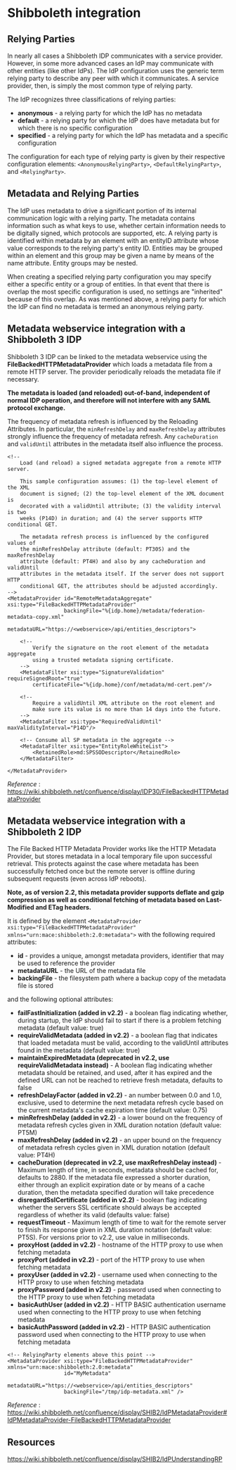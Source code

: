 # Shibboleth integration
## Relying Parties
In nearly all cases a Shibboleth IDP communicates with a service provider. However, in some more advanced cases an IdP may communicate with other entities (like other IdPs). The IdP configuration uses the generic term relying party to describe any peer with which it communicates. A service provider, then, is simply the most common type of relying party.

The IdP recognizes three classifications of relying parties:
  - **anonymous** - a relying party for which the IdP has no metadata
  - **default** - a relying party for which the IdP does have metadata but for which there is no specific configuration
  - **specified** - a relying party for which the IdP has metadata and a specific configuration

The configuration for each type of relying party is given by their respective configuration elements: `<AnonymousRelyingParty>`, `<DefaultRelyingParty>`, and `<RelyingParty>`.

## Metadata and Relying Parties
The IdP uses metadata to drive a significant portion of its internal communication logic with a relying party. The metadata contains information such as what keys to use, whether certain information needs to be digitally signed, which protocols are supported, etc. A relying party is identified within metadata by an <EntityDescriptor> element with an entityID attribute whose value corresponds to the relying party's entity ID. Entities may be grouped within an <EntitiesDescriptor> element and this group may be given a name by means of the name attribute. Entity groups may be nested.

When creating a specified relying party configuration you may specify either a specific entity or a group of entities. In that event that there is overlap the most specific configuration is used, no settings are "inherited" because of this overlap. As was mentioned above, a relying party for which the IdP can find no metadata is termed an anonymous relying party.

## Metadata webservice integration with a Shibboleth 3 IDP
Shibboleth 3 IDP can be linked to the metadata webservice using the **FileBackedHTTPMetadataProvider** which loads a metadata file from a remote HTTP server. The provider periodically reloads the metadata file if necessary.

**The metadata is loaded (and reloaded) out-of-band, independent of normal IDP operation, and therefore will not interfere with any SAML protocol exchange.**

The frequency of metadata refresh is influenced by the Reloading Attributes. In particular, the `minRefreshDelay` and `maxRefreshDelay` attributes strongly influence the frequency of metadata refresh. Any `cacheDuration` and `validUntil` attributes in the metadata itself also influence the process.

```
<!--
    Load (and reload) a signed metadata aggregate from a remote HTTP server.

    This sample configuration assumes: (1) the top-level element of the XML
    document is signed; (2) the top-level element of the XML document is
    decorated with a validUntil attribute; (3) the validity interval is two
    weeks (P14D) in duration; and (4) the server supports HTTP conditional GET.

    The metadata refresh process is influenced by the configured values of
    the minRefreshDelay attribute (default: PT30S) and the maxRefreshDelay
    attribute (default: PT4H) and also by any cacheDuration and validUntil
    attributes in the metadata itself. If the server does not support HTTP
    conditional GET, the attributes should be adjusted accordingly.
-->
<MetadataProvider id="RemoteMetadataAggregate" xsi:type="FileBackedHTTPMetadataProvider"
                  backingFile="%{idp.home}/metadata/federation-metadata-copy.xml"
                  metadataURL="https://<webservice>/api/entities_descriptors">

    <!--
        Verify the signature on the root element of the metadata aggregate
        using a trusted metadata signing certificate.
    -->
    <MetadataFilter xsi:type="SignatureValidation" requireSignedRoot="true"
        certificateFile="%{idp.home}/conf/metadata/md-cert.pem"/>

    <!--
        Require a validUntil XML attribute on the root element and
        make sure its value is no more than 14 days into the future.
    -->
    <MetadataFilter xsi:type="RequiredValidUntil" maxValidityInterval="P14D"/>

    <!-- Consume all SP metadata in the aggregate -->
    <MetadataFilter xsi:type="EntityRoleWhiteList">
        <RetainedRole>md:SPSSODescriptor</RetainedRole>
    </MetadataFilter>      

</MetadataProvider>
```

_Reference_ : https://wiki.shibboleth.net/confluence/display/IDP30/FileBackedHTTPMetadataProvider

## Metadata webservice integration with a Shibboleth 2 IDP
The File Backed HTTP Metadata Provider works like the HTTP Metadata Provider, but stores metadata in a local temporary file upon successful retrieval. This protects against the case where metadata has been successfully fetched once but the remote server is offline during subsequent requests (even across IdP reboots).

**Note, as of version 2.2, this metadata provider supports deflate and gzip compression as well as conditional fetching of metadata based on Last-Modified and ETag headers.**

It is defined by the element `<MetadataProvider xsi:type="FileBackedHTTPMetadataProvider" xmlns="urn:mace:shibboleth:2.0:metadata">` with the following required attributes:
  * **id** - provides a unique, amongst metadata providers, identifier that may be used to reference the provider
  * **metadataURL** - the URL of the metadata file
  * **backingFile** - the filesystem path where a backup copy of the metadata file is stored

and the following optional attributes:
  * **failFastInitialization (added in v2.2)** - a boolean flag indicating whether, during startup, the IdP should fail to start if there is a problem fetching metadata (default value: true)
  * **requireValidMetadata (added in v2.2)** - a boolean flag that indicates that loaded metadata must be valid, according to the validUntil attributes found in the metadata (default value: true)
  * **maintainExpiredMetadata (deprecated in v2.2, use requireValidMetadata instead)** - A boolean flag indicating whether metadata should be retained, and used, after it has expired and the defined URL can not be reached to retrieve fresh metadata, defaults to false
  * **refreshDelayFactor (added in v2.2)** - an number between 0.0 and 1.0, exclusive, used to determine the next metadata refresh cycle based on the current metadata's cache expiration time (default value: 0.75)
  * **minRefreshDelay (added in v2.2)** - a lower bound on the frequency of metadata refresh cycles given in XML duration notation (default value: PT5M)
  * **maxRefreshDelay (added in v2.2)** - an upper bound on the frequency of metadata refresh cycles given in XML duration notation (default value: PT4H)
  * **cacheDuration (deprecated in v2.2, use maxRefreshDelay instead)** - Maximum length of time, in seconds, metadata should be cached for, defaults to 2880. If the metadata file expressed a shorter duration, either through an explicit expiration date or by means of a cache duration, then the metadata specified duration will take precedence
  * **disregardSslCertificate (added in v2.2)** - boolean flag indicating whether the servers SSL certificate should always be accepted regardless of whether its valid (defaults value: false)
  * **requestTimeout** - Maximum length of time to wait for the remote server to finish its response given in XML duration notation (default value: PT5S). For versions prior to v2.2, use value in milliseconds.
  * **proxyHost (added in v2.2)** - hostname of the HTTP proxy to use when fetching metadata
  * **proxyPort (added in v2.2)** - port of the HTTP proxy to use when fetching metadata
  * **proxyUser (added in v2.2)** - username used when connecting to the HTTP proxy to use when fetching metadata
  * **proxyPassword (added in v2.2)** - password used when connecting to the HTTP proxy to use when fetching metadata
  * **basicAuthUser (added in v2.2)** - HTTP BASIC authentication username used when connecting to the HTTP proxy to use when fetching metadata
  * **basicAuthPassword (added in v2.2)** - HTTP BASIC authentication password used when connecting to the HTTP proxy to use when fetching metadata

```
<!-- RelyingParty elements above this point -->
<MetadataProvider xsi:type="FileBackedHTTPMetadataProvider" xmlns="urn:mace:shibboleth:2.0:metadata"
                  id="MyMetadata"
                  metadataURL="https://<webservice>/api/entities_descriptors"
                  backingFile="/tmp/idp-metadata.xml" />
```

_Reference_ : https://wiki.shibboleth.net/confluence/display/SHIB2/IdPMetadataProvider#IdPMetadataProvider-FileBackedHTTPMetadataProvider

## Resources
https://wiki.shibboleth.net/confluence/display/SHIB2/IdPUnderstandingRP
